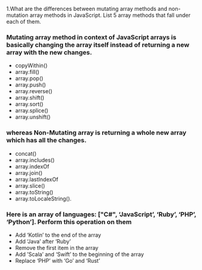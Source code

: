 1.What are the differences between mutating array methods and non-mutation array methods in JavaScript. List 5 array methods that fall under each of them.

### Mutating array method in context of JavaScript arrays is basically changing the array itself instead of returning a new array with the new changes.

- copyWithin()
- array.fill()
- array.pop()
- array.push()
- array.reverse()
- array.shift()
- array.sort()
- array.splice()
- array.unshift()

### whereas Non-Mutating array is returning a whole new array which has all the changes.

- concat()
- array.includes()
- array.indexOf
- array.join()
- array.lastIndexOf
- array.slice()
- array.toString()
- array.toLocaleString().

### Here is an array of languages: ["C#", ‘JavaScript’, ‘Ruby’, ‘PHP’, ‘Python’]. Perform this operation on them

- Add ‘Kotlin’ to the end of the array
- Add ‘Java’ after ‘Ruby’
- Remove the first item in the array
- Add ’Scala’ and ‘Swift’ to the beginning of the array
- Replace ‘PHP’ with ‘Go’ and ‘Rust’
